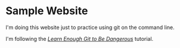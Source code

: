 # Sample Website

I'm doing this website just to practice using git on the command line.

I'm following the [*Learn Enough Git to Be
Dangerous*](https://www.learnenough.com/git-tutorial) tutorial.
